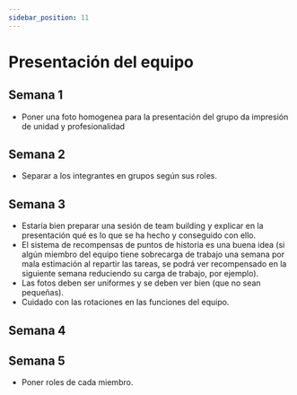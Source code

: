 ```yaml
---
sidebar_position: 11
---
```


# Presentación del equipo
## Semana 1
- Poner una foto homogenea para la presentación del grupo da impresión de unidad y profesionalidad

## Semana 2
- Separar a los integrantes en grupos según sus roles.

## Semana 3
- Estaría bien preparar una sesión de team building y explicar en la presentación qué es lo que se ha hecho y conseguido con ello.
- El sistema de recompensas de puntos de historia es una buena idea (si algún miembro del equipo tiene sobrecarga de trabajo una semana por mala estimación al repartir las tareas, se podrá ver recompensado en la siguiente semana reduciendo su carga de trabajo, por ejemplo).
- Las fotos deben ser uniformes y se deben ver bien (que no sean pequeñas).
- Cuidado con las rotaciones en las funciones del equipo. 

## Semana 4

## Semana 5
- Poner roles de cada miembro.
